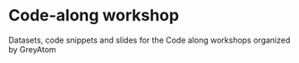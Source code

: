 # Code-along workshop 


Datasets, code snippets and slides for the Code along workshops organized by GreyAtom

